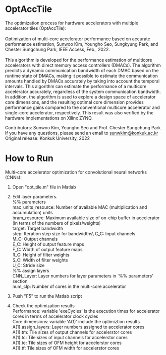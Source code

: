 # OptAccTile

The optimization process for hardware accelerators with multiple accelerator tiles (OptAccTile):\
\
Optimization of multi-core accelerator performance based on accurate performance estimation, Sunwoo Kim, Youngho Seo, Sungkyung Park, and Chester Sungchung Park, IEEE Access, Feb., 2022.\
\
This algorithm is developed for the performance estimation of multicore accelerators with direct memory access controllers (DMACs). The algorithm predicts a dynamic communication bandwidth of each DMAC based on the runtime state of DMACs, making it possible to estimate the communication amounts handled by DMACs accurately by taking into account the temporal intervals. This algorithm can estimate the performance of a multicore accelerator accurately, regardless of the system communication bandwidth. In addition, the algorithm is used to explore a design space of accelerator core dimensions, and the resulting optimal core dimension provides performance gains compared to the conventional multicore accelerator and single-core accelerator, respectively. This result was also verified by the hardware implementations on Xilinx ZYNQ. 

Contributors: Sunwoo Kim, Youngho Seo and Prof. Chester Sungchung Park\
If you have any questions, please send an email to sunwkim@konkuk.ac.kr\
Original release: Konkuk University, 2022


# How to Run

Multi-core accelerator optimization for convolutional neural networks (CNNs): 
1. Open "opt_tile.m" file in Matlab

2. Edit layer parameters.\
 %% parameters\
   mac_units_resource: Number of available MAC (multiplication and accumulation) units\
   bram_resource: Maximum available size of on-chip buffer in accelerator (in terms of the numbers of pixels/weights)\
   target: Target bandwidth\
   step: Iteration step size for bandwidths\ 
   C_C: Input channels\
   M_C: Output channels\
   E_C: Height of output feature maps\
   F_C: Width of output feature maps\
   R_C: Height of filter weights\
   S_C: Width of filter weights\
   U_C: Stride size   
 %% assign layers\
   CNN_Layer: Layer numbers for layer parameters in '%% parameters' section\
   num_clp: Number of cores in the multi-core accelerator
 
3. Push "F5" to run the Matlab script

4. Check the optimization results\
 Performance: variable 'exeCycles' is the execution times for accelerator cores in terms of accelerator clock cycles\
 Core dimensions: variable 'A(1)' include the optimiztion results\
  A(1).assign_layers: Layer numbers assigned to accelerator cores\
  A(1).tm: Tile sizes of output channels for accelerstor cores\
  A(1).tc: Tile sizes of input channels for accelerstor cores\
  A(1).te: Tile sizes of OFM height for accelerstor cores\
  A(1).tf: Tile sizes of OFM width for accelerstor cores
